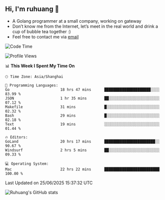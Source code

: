 ## Hi, I'm ruhuang 👋

- A Golang programmer at a small company, working on gateway
- Don’t know me from the Internet, let’s meet in the real world and drink a cup of bubble tea together :)
- Feel free to contact me via [email](mailto:ruhuang2001@gmail.com)
<!--START_SECTION:waka-->
![Code Time](http://img.shields.io/badge/Code%20Time-597%20hrs%2037%20mins-blue)

![Profile Views](http://img.shields.io/badge/Profile%20Views-0-blue)

📊 **This Week I Spent My Time On** 

```text
🕑︎ Time Zone: Asia/Shanghai

💬 Programming Languages: 
Go                       18 hrs 47 mins      █████████████████████░░░░   83.99 % 
JSON                     1 hr 35 mins        ██░░░░░░░░░░░░░░░░░░░░░░░   07.12 % 
Makefile                 31 mins             █░░░░░░░░░░░░░░░░░░░░░░░░   02.32 % 
Bash                     29 mins             █░░░░░░░░░░░░░░░░░░░░░░░░   02.18 % 
Text                     19 mins             ░░░░░░░░░░░░░░░░░░░░░░░░░   01.44 % 

🔥 Editors: 
GoLand                   20 hrs 17 mins      ███████████████████████░░   90.67 % 
Windsurf                 2 hrs 5 mins        ██░░░░░░░░░░░░░░░░░░░░░░░   09.33 % 

💻 Operating System: 
Mac                      22 hrs 22 mins      █████████████████████████   100.00 % 
```


 Last Updated on 25/06/2025 15:37:32 UTC
<!--END_SECTION:waka-->

![Ruhuang's GitHub stats](https://github-readme-stats.vercel.app/api?username=ruhuang2001&count_private=true&hide_title=true&show_icons=true&theme=vue)

